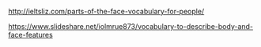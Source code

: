 http://ieltsliz.com/parts-of-the-face-vocabulary-for-people/

https://www.slideshare.net/iolmrue873/vocabulary-to-describe-body-and-face-features
